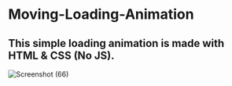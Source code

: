 # Moving-Loading-Animation

## This simple loading animation is made with HTML & CSS (No JS).

![Screenshot (66)](https://github.com/artinmohajeri/Moving-Loading-Animation/assets/95845593/39b43624-ea73-4bba-99fe-23998ad68d2e)

